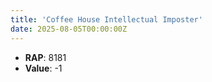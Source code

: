 ```yaml
---
title: 'Coffee House Intellectual Imposter'
date: 2025-08-05T00:00:00Z
---
```

- **RAP**: 8181
- **Value**: -1
